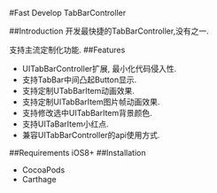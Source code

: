 #Fast Develop TabBarController


##Introduction
开发最快捷的TabBarController,没有之一.

支持主流定制化功能.
##Features
* UITabBarController扩展, 最小化代码侵入性.
* 支持TabBar中间凸起Button显示.
* 支持定制UTabBarItem动画效果.
* 支持定制UITabBarItem图片帧动画效果.
* 支持修改选中UITabBarItem背景颜色.
* 支持UITaBarItem小红点.
* 兼容UITabBarController的api使用方式.


##Requirements
iOS8+
##Installation
* CocoaPods
* Carthage
